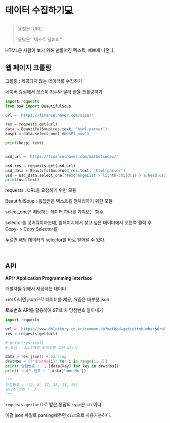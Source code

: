# 데이터 수집하기:computer:



>  요청은 'URL'
>
> 응답은 ''텍스트 덩어리''



HTML은 사람이 보기 위해 만들어진 텍스트, 예쁘게 나온다.



## 웹 페이지 크롤링

크롤링 : 제공되지 않는 데이터를 수집하기



네이버 증권에서 코스피 지수와 달러 환율 크롤링하기

```python
import requests
from bs4 import BeautifulSoup

url = 'https://finance.naver.com/sise/'

res = requests.get(url)
data = BeautifulSoup(res.text, 'html.parser')
kospi = data.select_one('#KOSPI_now')

print(kospi.text)


usd_url = 'https://finance.naver.com/marketindex/'

usd_res = requests.get(usd_url)
usd_data = BeautifulSoup(usd_res.text, 'html.parser')
usd = usd_data.select_one('#exchangeList > li:nth-child(1) > a.head.usd > div > span.value')
print(usd.text)
```

requests : URL을 요청하기 위한 모듈

BeautifulSoup : 응답받은 텍스트를 전처리하기 위한 모듈



select_one은 해당하는 데이터 하나를 가져오는 함수.

selector를 넣어줘야하는데, 웹페이지에서 찾고 싶은 데이터에서 오른쪽 클릭 후 Copy- > Copy Selector를

누르면 해당 데이터의 selector를 바로 얻어낼 수 있다.



<br/>



## API

**API : Application Programming Interface**

개발자들 위해서 제공하는 데이터

xml 아니면 json으로 데이터를 제공, 요즘은 대부분 json.



로또번호 API를 활용하여 971회차 당첨번호 알아내기

```python
import requests

url = 'https://www.dhlottery.co.kr/common.do?method=getLottoNumber&drwNo=971'
res = requests.get(url)

# print(res.text) 
# 조심 : dict처럼 보이지만 그냥 str임.

data = res.json() # parsing
drwtNos = [f'drwtNo{i}' for i in range(1, 7)]
print('당첨번호 : ', [data[key] for key in drwtNos])
print('보너스 번호 : ',data['bnusNo'])

"""
당첨번호 :  [2, 6, 17, 18, 21, 26]
보너스 번호 :  7
"""
```

`requests.get(url)`로 받은 응답의 `type`은 `str`이다. 

이걸 json 파일로 parsing해주면  `dict`으로 사용가능하다.

